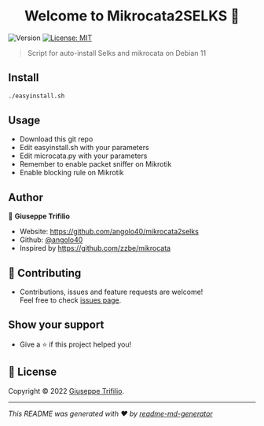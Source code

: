 <h1 align="center">Welcome to Mikrocata2SELKS 👋</h1>
<p>
  <img alt="Version" src="https://img.shields.io/badge/version-1.0.0-blue.svg?cacheSeconds=2592000" />
  <a href="https://github.com/angolo40/mikrocata2selks" target="_blank">
    <img alt="License: MIT" src="https://img.shields.io/github/license/angolo40/Mikrocata2SELKS" />
  </a>
</p>

> Script for auto-install Selks and mikrocata on Debian 11

## Install

```sh
./easyinstall.sh
```

## Usage

- Download this git repo 
- Edit easyinstall.sh with your parameters
- Edit microcata.py with your parameters
- Remember to enable packet sniffer on Mikrotik
- Enable blocking rule on Mikrotik

## Author

👤 **Giuseppe Trifilio**

* Website: https://github.com/angolo40/mikrocata2selks
* Github: [@angolo40](https://github.com/angolo40)
* Inspired by https://github.com/zzbe/mikrocata

## 🤝 Contributing

- Contributions, issues and feature requests are welcome!<br />Feel free to check [issues page](https://github.com/angolo40/mikrocata2selks).
## Show your support

- Give a ⭐️ if this project helped you!

## 📝 License

Copyright © 2022 [Giuseppe Trifilio](https://github.com/angolo40).<br />

***

_This README was generated with ❤️ by [readme-md-generator](https://github.com/kefranabg/readme-md-generator)_
